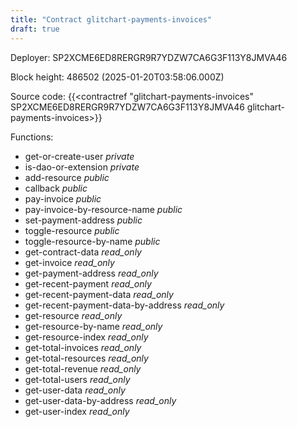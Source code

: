 ```yaml
---
title: "Contract glitchart-payments-invoices"
draft: true
---
```

Deployer: SP2XCME6ED8RERGR9R7YDZW7CA6G3F113Y8JMVA46


 



Block height: 486502 (2025-01-20T03:58:06.000Z)

Source code: {{<contractref "glitchart-payments-invoices" SP2XCME6ED8RERGR9R7YDZW7CA6G3F113Y8JMVA46 glitchart-payments-invoices>}}

Functions:

* get-or-create-user _private_
* is-dao-or-extension _private_
* add-resource _public_
* callback _public_
* pay-invoice _public_
* pay-invoice-by-resource-name _public_
* set-payment-address _public_
* toggle-resource _public_
* toggle-resource-by-name _public_
* get-contract-data _read_only_
* get-invoice _read_only_
* get-payment-address _read_only_
* get-recent-payment _read_only_
* get-recent-payment-data _read_only_
* get-recent-payment-data-by-address _read_only_
* get-resource _read_only_
* get-resource-by-name _read_only_
* get-resource-index _read_only_
* get-total-invoices _read_only_
* get-total-resources _read_only_
* get-total-revenue _read_only_
* get-total-users _read_only_
* get-user-data _read_only_
* get-user-data-by-address _read_only_
* get-user-index _read_only_
